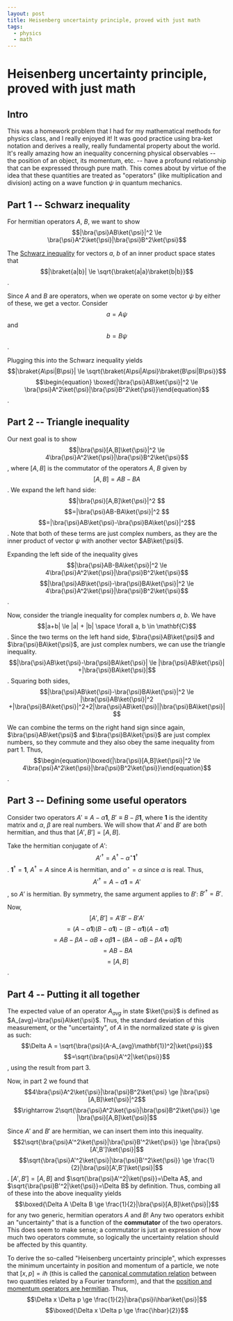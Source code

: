 ```yaml
---
layout: post
title: Heisenberg uncertainty principle, proved with just math
tags:
  - physics
  - math
---
```

# Heisenberg uncertainty principle, proved with just math

## Intro
This was a homework problem that I had for my mathematical methods for physics class, and I really enjoyed it! It was good practice using bra-ket notation and derives a really, really fundamental property about the world. It's really amazing how an inequality concerning physical observables -- the position of an object, its momentum, etc. -- have a profound relationship that can be expressed through pure math. This comes about by virtue of the idea that these quantities are treated as "operators" (like multiplication and division) acting on a wave function $\psi$ in quantum mechanics.

## Part 1 -- Schwarz inequality
For hermitian operators $A$, $B$, we want to show $$|\bra{\psi}AB\ket{\psi}|^2 \le \bra{\psi}A^2\ket{\psi}|\bra{\psi}B^2\ket{\psi}$$

The [Schwarz inequality](https://en.wikipedia.org/wiki/Cauchy%E2%80%93Schwarz_inequality) for vectors $a$, $b$ of an inner product space  states that 
$$|\braket{a|b}| \le \sqrt{\braket{a|a}\braket{b|b}}$$.

Since $A$ and $B$ are operators, when we operate on some vector $\psi$ by either of these, we get a vector. Consider 
$$a=A\psi$$ and
$$b=B\psi$$.

Plugging this into the Schwarz inequality yields
$$|\braket{A\psi|B\psi}| \le \sqrt{\braket{A\psi|A\psi}\braket{B\psi|B\psi}}$$$$\begin{equation} \boxed{|\bra{\psi}AB\ket{\psi}|^2 \le \bra{\psi}A^2\ket{\psi}|\bra{\psi}B^2\ket{\psi}}\end{equation}$$.

## Part 2 -- Triangle inequality

Our next goal is to show 
$$|\bra{\psi}[A,B]\ket{\psi}|^2 \le 4\bra{\psi}A^2\ket{\psi}|\bra{\psi}B^2\ket{\psi}$$, where $[A,B]$ is the commutator of the operators $A$, $B$ given by $$[A,B] = AB - BA$$.
We expand the left hand side:
$$|\bra{\psi}[A,B]\ket{\psi}|^2 $$$$=|\bra{\psi}AB-BA\ket{\psi}|^2 $$$$=|\bra{\psi}AB\ket{\psi}-\bra{\psi}BA\ket{\psi}|^2$$. Note that both of these terms are just complex numbers, as they are the inner product of vector $\psi$ with another vector $AB\ket{\psi}$.

Expanding the left side of the inequality gives $$|\bra{\psi}AB-BA\ket{\psi}|^2 \le 4\bra{\psi}A^2\ket{\psi}|\bra{\psi}B^2\ket{\psi}$$$$|\bra{\psi}AB\ket{\psi}-\bra{\psi}BA\ket{\psi}|^2 \le 4\bra{\psi}A^2\ket{\psi}|\bra{\psi}B^2\ket{\psi}$$.

Now, consider the triangle inequality for complex numbers $a$, $b$. We have $$|a+b| \le |a| + |b| \space \forall a, b \in \mathbf{C}$$. Since the two terms on the left hand side, $\bra{\psi}AB\ket{\psi}$ and $\bra{\psi}BA\ket{\psi}$, are just complex numbers, we can use the triangle inequality. 
$$|\bra{\psi}AB\ket{\psi}-\bra{\psi}BA\ket{\psi}| \le |\bra{\psi}AB\ket{\psi}| +|\bra{\psi}BA\ket{\psi}|$$. 
Squaring both sides,$$|\bra{\psi}AB\ket{\psi}-\bra{\psi}BA\ket{\psi}|^2 \le |\bra{\psi}AB\ket{\psi}|^2 +|\bra{\psi}BA\ket{\psi}|^2+2|\bra{\psi}AB\ket{\psi}||\bra{\psi}BA\ket{\psi}|$$

We can combine the terms on the right hand sign since again, $\bra{\psi}AB\ket{\psi}$ and $\bra{\psi}BA\ket{\psi}$ are just complex numbers, so they commute and they also obey the same inequality from part 1. Thus, $$\begin{equation}\boxed{|\bra{\psi}[A,B]\ket{\psi}|^2 \le 4\bra{\psi}A^2\ket{\psi}|\bra{\psi}B^2\ket{\psi}}\end{equation}$$.

## Part 3 -- Defining some useful operators

Consider two operators $A'\equiv A-\alpha\mathbf{1}$, $B'\equiv B-\beta\mathbf{1}$, where $\mathbf{1}$ is the identity matrix and $\alpha$, $\beta$ are real numbers. We will show that $A'$ and $B'$ are both hermitian, and thus that $[A',B']=[A,B]$.

Take the hermitian conjugate of $A'$:
$${A'}^{\dagger}=A^{\dagger}-{\alpha}^{\star}\mathbf{1}^{\dagger}$$. 
$\mathbf{1}^{\dagger}=\mathbf{1}$, ${A}^{\dagger}=A$ since $A$ is hermitian, and ${\alpha}^{\star}=\alpha$ since $\alpha$ is real. Thus,
$${A'}^{\dagger}=A-{\alpha}\mathbf{1}=A'$$, so $A'$ is hermitian. By symmetry, the same argument applies to $B'$: ${B'}^{\dagger}=B'$.

Now, $$[A', B']=A'B'-B'A'$$$$=(A-\alpha\mathbf{1})(B-\alpha\mathbf{1})-(B-\alpha\mathbf{1})(A-\alpha\mathbf{1})$$$$=AB-\beta A-\alpha B + \alpha\beta\mathbf{1}-(BA-\alpha B-\beta A + \alpha\beta\mathbf{1})$$$$=AB-BA$$$$=[A,B]$$.
## Part 4 -- Putting it all together

The expected value of an operator $A_{avg}$ in state $\ket{\psi}$ is defined as $A_{avg}=\bra{\psi}A\ket{\psi}$. Thus, the standard deviation of this measurement, or the "uncertainty", of $A$ in the normalized state $\psi$ is given as such: $$\Delta A = \sqrt{\bra{\psi}(A-A_{avg}\mathbf{1})^2|\ket{\psi}}$$ $$=\sqrt{\bra{\psi}A'^2|\ket{\psi}}$$, using the result from part 3.

Now, in part 2 we found that $$4\bra{\psi}A^2\ket{\psi}|\bra{\psi}B^2\ket{\psi} \ge |\bra{\psi}[A,B]\ket{\psi}|^2$$$$\rightarrow 2\sqrt{\bra{\psi}A^2\ket{\psi}|\bra{\psi}B^2\ket{\psi}} \ge |\bra{\psi}[A,B]\ket{\psi}|$$

Since $A'$ and $B'$ are hermitian, we can insert them into this inequality. $$2\sqrt{\bra{\psi}A'^2\ket{\psi}|\bra{\psi}B'^2\ket{\psi}} \ge |\bra{\psi}[A',B']\ket{\psi}|$$$$\sqrt{\bra{\psi}A'^2\ket{\psi}|\bra{\psi}B'^2\ket{\psi}} \ge \frac{1}{2}|\bra{\psi}[A',B']\ket{\psi}|$$.
$[A', B']=[A,B]$ and $\sqrt{\bra{\psi}A'^2|\ket{\psi}}=\Delta A$, and $\sqrt{\bra{\psi}B'^2|\ket{\psi}}=\Delta B$ by definition. Thus, combing all of these into the above inequality yields
$$\boxed{\Delta A \Delta B \ge \frac{1}{2}|\bra{\psi}[A,B]\ket{\psi}|}$$ for any two generic, hermitian operators $A$ and $B$! Any two operators exhibit an "uncertainty" that is a function of the **commutator** of the two operators. This does seem to make sense; a commutator is just an expression of how much two operators commute, so logically the uncertainty relation should be affected by this quantity.

To derive the so-called "Heisenberg uncertainty principle", which expresses the minimum uncertainty in position and momentum of a particle, we note that $[x,p]=i \hbar$ (this is called the [canonical commutation relation](https://en.wikipedia.org/wiki/Canonical_commutation_relation) between two quantities related by a Fourier transform), and that the [position and momentum operators are hermitian](https://physics.stackexchange.com/questions/593204/showing-that-position-and-momentum-operators-are-hermitian). Thus, $$\Delta x \Delta p \ge \frac{1}{2}|\bra{\psi}i\hbar\ket{\psi}|$$$$\boxed{\Delta x \Delta p \ge \frac{\hbar}{2}}$$
